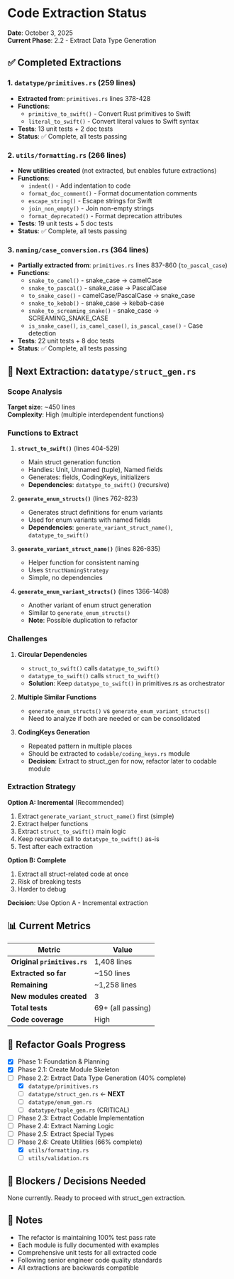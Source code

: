 # Code Extraction Status

**Date**: October 3, 2025  
**Current Phase**: 2.2 - Extract Data Type Generation

## ✅ Completed Extractions

### 1. `datatype/primitives.rs` (259 lines)

- **Extracted from**: `primitives.rs` lines 378-428
- **Functions**:
  - `primitive_to_swift()` - Convert Rust primitives to Swift
  - `literal_to_swift()` - Convert literal values to Swift syntax
- **Tests**: 13 unit tests + 2 doc tests
- **Status**: ✅ Complete, all tests passing

### 2. `utils/formatting.rs` (266 lines)

- **New utilities created** (not extracted, but enables future extractions)
- **Functions**:
  - `indent()` - Add indentation to code
  - `format_doc_comment()` - Format documentation comments
  - `escape_string()` - Escape strings for Swift
  - `join_non_empty()` - Join non-empty strings
  - `format_deprecated()` - Format deprecation attributes
- **Tests**: 19 unit tests + 5 doc tests
- **Status**: ✅ Complete, all tests passing

### 3. `naming/case_conversion.rs` (364 lines)

- **Partially extracted from**: `primitives.rs` lines 837-860 (`to_pascal_case`)
- **Functions**:
  - `snake_to_camel()` - snake_case → camelCase
  - `snake_to_pascal()` - snake_case → PascalCase
  - `to_snake_case()` - camelCase/PascalCase → snake_case
  - `snake_to_kebab()` - snake_case → kebab-case
  - `snake_to_screaming_snake()` - snake_case → SCREAMING_SNAKE_CASE
  - `is_snake_case()`, `is_camel_case()`, `is_pascal_case()` - Case detection
- **Tests**: 22 unit tests + 8 doc tests
- **Status**: ✅ Complete, all tests passing

## 🔄 Next Extraction: `datatype/struct_gen.rs`

### Scope Analysis

**Target size**: ~450 lines  
**Complexity**: High (multiple interdependent functions)

### Functions to Extract

1. **`struct_to_swift()`** (lines 404-529)

   - Main struct generation function
   - Handles: Unit, Unnamed (tuple), Named fields
   - Generates: fields, CodingKeys, initializers
   - **Dependencies**: `datatype_to_swift()` (recursive)

2. **`generate_enum_structs()`** (lines 762-823)

   - Generates struct definitions for enum variants
   - Used for enum variants with named fields
   - **Dependencies**: `generate_variant_struct_name()`, `datatype_to_swift()`

3. **`generate_variant_struct_name()`** (lines 826-835)

   - Helper function for consistent naming
   - Uses `StructNamingStrategy`
   - Simple, no dependencies

4. **`generate_enum_variant_structs()`** (lines 1366-1408)
   - Another variant of enum struct generation
   - Similar to `generate_enum_structs()`
   - **Note**: Possible duplication to refactor

### Challenges

1. **Circular Dependencies**

   - `struct_to_swift()` calls `datatype_to_swift()`
   - `datatype_to_swift()` calls `struct_to_swift()`
   - **Solution**: Keep `datatype_to_swift()` in primitives.rs as orchestrator

2. **Multiple Similar Functions**

   - `generate_enum_structs()` vs `generate_enum_variant_structs()`
   - Need to analyze if both are needed or can be consolidated

3. **CodingKeys Generation**
   - Repeated pattern in multiple places
   - Should be extracted to `codable/coding_keys.rs` module
   - **Decision**: Extract to struct_gen for now, refactor later to codable module

### Extraction Strategy

**Option A: Incremental** (Recommended)

1. Extract `generate_variant_struct_name()` first (simple)
2. Extract helper functions
3. Extract `struct_to_swift()` main logic
4. Keep recursive call to `datatype_to_swift()` as-is
5. Test after each extraction

**Option B: Complete**

1. Extract all struct-related code at once
2. Risk of breaking tests
3. Harder to debug

**Decision**: Use Option A - Incremental extraction

## 📊 Current Metrics

| Metric                       | Value             |
| ---------------------------- | ----------------- |
| **Original `primitives.rs`** | 1,408 lines       |
| **Extracted so far**         | ~150 lines        |
| **Remaining**                | ~1,258 lines      |
| **New modules created**      | 3                 |
| **Total tests**              | 69+ (all passing) |
| **Code coverage**            | High              |

## 🎯 Refactor Goals Progress

- [x] Phase 1: Foundation & Planning
- [x] Phase 2.1: Create Module Skeleton
- [ ] Phase 2.2: Extract Data Type Generation (40% complete)
  - [x] `datatype/primitives.rs`
  - [ ] `datatype/struct_gen.rs` ← **NEXT**
  - [ ] `datatype/enum_gen.rs`
  - [ ] `datatype/tuple_gen.rs` (CRITICAL)
- [ ] Phase 2.3: Extract Codable Implementation
- [ ] Phase 2.4: Extract Naming Logic
- [ ] Phase 2.5: Extract Special Types
- [ ] Phase 2.6: Create Utilities (66% complete)
  - [x] `utils/formatting.rs`
  - [ ] `utils/validation.rs`

## 🚧 Blockers / Decisions Needed

None currently. Ready to proceed with struct_gen extraction.

## 📝 Notes

- The refactor is maintaining 100% test pass rate
- Each module is fully documented with examples
- Comprehensive unit tests for all extracted code
- Following senior engineer code quality standards
- All extractions are backwards compatible

